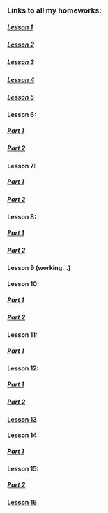### Links to all my homeworks:
##### [Lesson 1](https://savinganimals.github.io/klyho_maksim_homework1/index.html)
##### [Lesson 2](https://savinganimals.github.io/Klyho_maksim_homework2/index.html)
##### [Lesson 3](https://savinganimals.github.io/main_repos/README.md)
##### [Lesson 4](https://savinganimals.github.io/klyho_maksim_homework4/index.html)
##### [Lesson 5](https://savinganimals.github.io/klyho_maksim_homework5/index.html)
#### Lesson 6:
##### [Part 1](https://savinganimals.github.io/klyho_maksim_homework_6_part1/)
##### [Part 2](https://savinganimals.github.io/klyho_maksim_homework6_part2/index.html)
#### Lesson 7:
##### [Part 1](https://savinganimals.github.io/klyho_maksim_homework_7_part1/)
##### [Part 2](https://savinganimals.github.io/klyho_maksim_homework_7_part2/index.html)
#### Lesson 8:
##### [Part 1](https://savinganimals.github.io/klyho_maksim_homework_8_part1/)
##### [Part 2](https://savinganimals.github.io/klyho_maksim_homework8_part2/)
#### Lesson 9 (working...)
#### Lesson 10:
##### [Part 1](https://savinganimals.github.io/klyho_maksim_homework_10_part1/index.html)
##### [Part 2](https://savinganimals.github.io/klyho_maksim_homework_10_part2/)
#### Lesson 11:
##### [Part 1](https://savinganimals.github.io/klyho_maksim_homework_11_part1/index.html)
#### Lesson 12:
##### [Part 1](https://savinganimals.github.io/klyho_maksim_homework_12_part1/index.html)
##### [Part 2](https://savinganimals.github.io/klyho_maksim_homework_12_Part2/index.html)
#### [Lesson 13](https://savinganimals.github.io/klyho_maksim_homework_13/index.html)
#### Lesson 14:
##### [Part 1](https://savinganimals.github.io/klyho_maksim_homework_14_part1/)
#### Lesson 15:
##### [Part 2](https://savinganimals.github.io/klyho_maksim_homework_15_part2/)
#### [Lesson 16](https://savinganimals.github.io/klyho_maksim_homework16/index.html)
